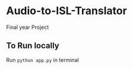 # Audio-to-ISL-Translator
Final year Project<br>
## To Run locally<br>
Run `python app.py` in terminal
